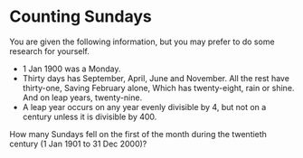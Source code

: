 # Counting Sundays

You are given the following information, but you may prefer to do some research
for yourself.

- 1 Jan 1900 was a Monday.
- Thirty days has September,
  April, June and November.
  All the rest have thirty-one,
  Saving February alone,
  Which has twenty-eight, rain or shine.
  And on leap years, twenty-nine.
- A leap year occurs on any year evenly divisible by 4, but not on a century
  unless it is divisible by 400.

How many Sundays fell on the first of the month during the twentieth century (1
Jan 1901 to 31 Dec 2000)?
